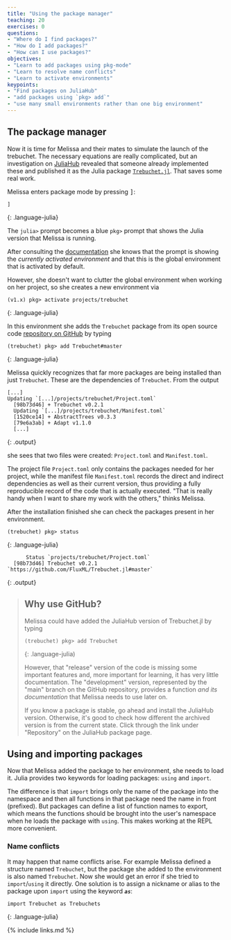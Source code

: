 ```yaml
---
title: "Using the package manager"
teaching: 20
exercises: 0
questions:
- "Where do I find packages?"
- "How do I add packages?"
- "How can I use packages?"
objectives:
- "Learn to add packages using pkg-mode"
- "Learn to resolve name conflicts"
- "Learn to activate environments"
keypoints:
- "Find packages on JuliaHub"
- "add packages using `pkg> add`"
- "use many small environments rather than one big environment"
---
```


## The package manager

Now it is time for Melissa and their mates to simulate the launch of the
trebuchet.
The necessary equations are really complicated, but an investigation on
[JuliaHub](https://juliahub.com/) revealed that someone already implemented
these and published it as the Julia package [`Trebuchet.jl`][trebuchet].
That saves some real work.

Melissa enters package mode by pressing <kbd>]</kbd>:

~~~
]
~~~
{: .language-julia}

The `julia>` prompt becomes a blue `pkg>` prompt that shows the Julia version
that Melissa is running.

After consulting the [documentation](https://julialang.github.io/Pkg.jl/v1/)
she knows that the prompt is showing the _currently activated environment_ and
that this is the global environment that is activated by default.

However, she doesn't want to clutter the global environment when working on her
project, so she creates a new environment via

~~~
(v1.x) pkg> activate projects/trebuchet
~~~
{: .language-julia}

In this environment she adds the `Trebuchet` package from its
open source code [repository on GitHub][ghtreb] by typing

~~~
(trebuchet) pkg> add Trebuchet#master
~~~
{: .language-julia}

Melissa quickly recognizes that far more packages are being installed than just
`Trebuchet`.
These are the dependencies of `Trebuchet`.
From the output

~~~
[...]
Updating `[...]/projects/trebuchet/Project.toml`
  [98b73d46] + Trebuchet v0.2.1
  Updating `[...]/projects/trebuchet/Manifest.toml`
  [1520ce14] + AbstractTrees v0.3.3
  [79e6a3ab] + Adapt v1.1.0
  [...]

~~~
{: .output}

she sees that two files were created: `Project.toml` and `Manifest.toml`.

The project file `Project.toml` only contains the packages needed for her
project, while the manifest file `Manifest.toml` records the direct and
indirect dependencies as well as their current version, thus providing a fully
reproducible record of the code that is actually executed.
"That is really handy when I want to share my work with the others," thinks
Melissa.

After the installation finished she can check the packages present in her
environment.

~~~
(trebuchet) pkg> status
~~~
{: .language-julia}
~~~
      Status `projects/trebuchet/Project.toml`
  [98b73d46] Trebuchet v0.2.1 `https://github.com/FluxML/Trebuchet.jl#master`
~~~
{: .output}

> ## Why use GitHub?
>
> Melissa could have added the JuliaHub version of Trebuchet.jl by
> typing
>
> ~~~
> (trebuchet) pkg> add Trebuchet
> ~~~
> {: .language-julia)
>
> However, that "release" version of the code is missing some
> important features and, more important for learning, it has very
> little documentation. The "development" version, represented by the
> "main" branch on the GitHub repository, provides a function _and
> its documentation_ that Melissa needs to use later on.
>
> If you know a package is stable, go ahead and install the JuliaHub
> version. Otherwise, it's good to check how different the archived
> version is from the current state. Click through the link under
> "Repository" on the JuliaHub package page.

## Using and importing packages

Now that Melissa added the package to her environment, she needs to load it.
Julia provides two keywords for loading packages: `using` and `import`.

The difference is that `import` brings only the name of the package into the
namespace and then all functions in that package need the name in front
(prefixed).
But packages can define a list of function names to export, which means the
functions should be brought into the user's namespace when he loads the package
with `using`.
This makes working at the REPL more convenient.

### Name conflicts

It may happen that name conflicts arise.
For example Melissa defined a structure named `Trebuchet`, but the package she
added to the environment is also named `Trebuchet`.
Now she would get an error if she tried to `import`/`using` it directly.
One solution is to assign a nickname or alias to the package upon `import`
using the keyword ***`as`***:

~~~
import Trebuchet as Trebuchets
~~~
{: .language-julia}

[ghtreb]: https://github.com/FluxML/Trebuchet.jl
[jhtreb]: https://juliahub.com/ui/Packages/Trebuchet
[trebuchet]: https://juliahub.com/ui/Search?q=trebuchet&type=packages

{% include links.md %}
